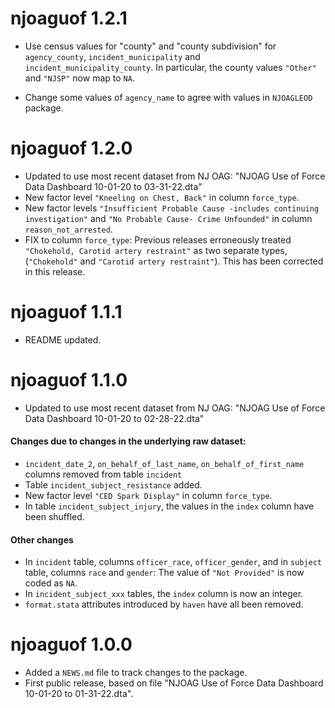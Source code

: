 # njoaguof 1.2.1

* Use census values for "county" and "county subdivision" for `agency_county`,
`incident_municipality` and `incident_municipality_county`. In particular, the
county values `"Other"` and `"NJSP"` now map to `NA`.

* Change some values of `agency_name` to agree with values in `NJOAGLEOD` 
package.
# njoaguof 1.2.0

* Updated to use most recent dataset from NJ OAG:
  "NJOAG Use of Force Data Dashboard 10-01-20 to 03-31-22.dta"
* New factor level `"Kneeling on Chest, Back"` in column `force_type`.
* New factor levels `"Insufficient Probable Cause -includes continuing investigation"` and `"No Probable Cause- Crime Unfounded"` in column `reason_not_arrested`.
* FIX to column `force_type`:  Previous releases erroneously treated `"Chokehold, Carotid artery restraint"` as two separate types, (`"Chokehold"` and `"Carotid artery restraint"`). This has been corrected in this release.

# njoaguof 1.1.1

* README updated.

# njoaguof 1.1.0

* Updated to use most recent dataset from NJ OAG:
  "NJOAG Use of Force Data Dashboard 10-01-20 to 02-28-22.dta"
  
#### Changes due to changes in the underlying raw dataset:

* `incident_date_2`, `on_behalf_of_last_name`, `on_behalf_of_first_name` columns removed from table `incident`
* Table `incident_subject_resistance` added.
* New factor level `"CED Spark Display"` in column `force_type`.
* In table `incident_subject_injury`, the values in the `index` column have been shuffled.

#### Other changes

* In `incident` table, columns `officer_race`, `officer_gender`, and in `subject` table, columns `race` and `gender`: The value of `"Not Provided"` is now coded as `NA`.
* In `incident_subject_xxx` tables, the `index` column is now an integer.
* `format.stata` attributes introduced by `haven` have all been removed.

# njoaguof 1.0.0

* Added a `NEWS.md` file to track changes to the package.
* First public release, based on file 
  "NJOAG Use of Force Data Dashboard 10-01-20 to 01-31-22.dta". 
